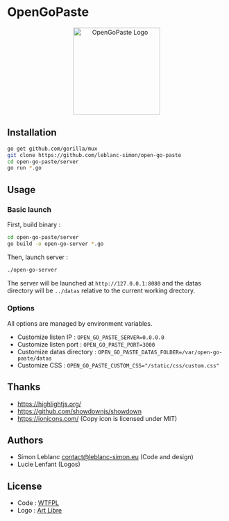 # OpenGoPaste

<p align="center">
    <img src="https://leblanc.io/logo-open-go-paste.svg" width="200" height="200" title="OpenGoPaste Logo">
</p>

## Installation

```bash
go get github.com/gorilla/mux
git clone https://github.com/leblanc-simon/open-go-paste
cd open-go-paste/server
go run *.go
```

## Usage

### Basic launch

First, build binary :

```bash
cd open-go-paste/server
go build -o open-go-server *.go
```

Then, launch server :

```bash
./open-go-server
```

The server will be launched at `http://127.0.0.1:8080` and the datas directory will be `../datas` relative to the current working drectory.

### Options

All options are managed by environment variables.

* Customize listen IP : `OPEN_GO_PASTE_SERVER=0.0.0.0`
* Customize listen port : `OPEN_GO_PASTE_PORT=3000`
* Customize datas directory : `OPEN_GO_PASTE_DATAS_FOLDER=/var/open-go-paste/datas`
* Customize CSS : `OPEN_GO_PASTE_CUSTOM_CSS="/static/css/custom.css"`


## Thanks

* https://highlightjs.org/
* https://github.com/showdownjs/showdown
* https://ionicons.com/ (Copy icon is licensed under MIT)

## Authors

* Simon Leblanc <contact@leblanc-simon.eu> (Code and design)
* Lucie Lenfant (Logos)

## License

* Code : [WTFPL](http://www.wtfpl.net/)
* Logo : [Art Libre](http://artlibre.org/)
